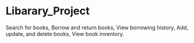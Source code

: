 # Libarary_Project
Search for books, Borrow and return books, View borrowing history, Add, update, and delete books, View book inventory.
